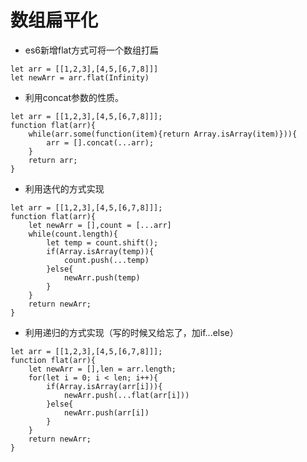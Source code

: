 # 数组扁平化

- es6新增flat方式可将一个数组打扁

```
let arr = [[1,2,3],[4,5,[6,7,8]]]
let newArr = arr.flat(Infinity)
```

- 利用concat参数的性质。

```
let arr = [[1,2,3],[4,5,[6,7,8]]];
function flat(arr){	
	while(arr.some(function(item){return Array.isArray(item)})){
		arr = [].concat(...arr);
	}
	return arr;
}
```

- 利用迭代的方式实现

```
let arr = [[1,2,3],[4,5,[6,7,8]]];
function flat(arr){
	let newArr = [],count = [...arr]
	while(count.length){
		let temp = count.shift();
		if(Array.isArray(temp)){
			count.push(...temp)
		}else{
			newArr.push(temp)
		}
	}
	return newArr;
}
```

- 利用递归的方式实现（写的时候又给忘了，加if...else）

```
let arr = [[1,2,3],[4,5,[6,7,8]]];
function flat(arr){
	let newArr = [],len = arr.length;
	for(let i = 0; i < len; i++){
		if(Array.isArray(arr[i])){
			newArr.push(...flat(arr[i]))
		}else{
			newArr.push(arr[i])	
		}
	}	
	return newArr;
}
```

